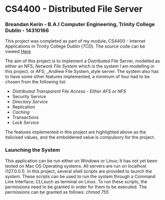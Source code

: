 # CS4400 - Distributed File Server #

### Breandan Kerin - B.A.I Computer Engineering, Trinity College Dublin - 14310166 ###

This project was completed as part of my module, CS4400 - Internet Applications in Trinity College Dublin (_TCD_).
The source code can be viewed [Here](https://bitbucket.org/Breandan96/cs4400distributedfileserver)

The aim of this project is to implement a Distributed File Server, modelled as either an NFS; _Network File System_ which is the system
I am modelling in this project, or AFS; _Andrew File System_style server. The system also has to have some other features
implemented, a minimum of four had to be chosen from the following list:

*    *_Distributed Transparent File Access - Either AFS or NFS_*
*    Security Service
*    _Directory Service_
*    Replication
*    _Caching_
*    Transactions
*    _Lock Service_

The features implemented in this project are highlighted above as the italicised values, and the emboldened value is compulsory
for the project.

### Launching the System ###
This application can be run either on Windows or Linux; It has not yet been tested on Mac OS Operating systems. All servers are run on localhost (127.0.0.1). In this project,
several shell scripts are provided to launch the system. These scripts can be used to run the system through a Command Line Interface; _CLI_,such as terminal
on Linux. To run these scripts, the permissions need to be granted in order for them to be executed. The permissions can be granted as follows:
_chmod 755 <script name>_. The list below is the list of required commands to give permissions in this project:
* chmod 755 install_requirements.sh
* chmod 755 launch_directory_server.sh
* chmod 755 launch_file_server.sh
* chmod 755 launch_locking_server.sh
* chmod 755 launch_client.sh

To launch the system, first give the permissions as shown above, then in order to run the scripts, a command similar
to the following is used: *./<script name>.sh*
The list below shows the order in which to run each of the scripts.
* ./install_requirements.sh
    * This script must be run first. It will install all of the required dependencies in order for the service to run, it installs
    all of the listed requirements from the *requirements.txt* file.
* ./launch_directory_server.sh
    * This script will run the directory server launching script. It will make the directory server available at the URL "http://127.0.0.1:46666"
    This address and port number is known by every entity that requires it; file server, lock server and client.
* ./launch_locking_server.sh
    * This script runs the locking server. In relation to the order of launch, this and the file server scripts can be run interchangeably.
    This script runs the locking server at URL "http://127.0.0.1:46667".
* ./launch_file_server.sh <number_of_servers_to_spawn>
    * This script runs up a series of file servers. For this file, the number of file servers to spawn must be specified in the
    <number_of_servers_to_spawn> field. Here, the first file server will be hosted on port "46668",  and every subsequent file server spawned
    will be hosted on the incremented value of the previous; ie 46668, 46669 etc etc.
    hence the URL for the servers will similar to "http://127.0.0.1:46668"
* ./launch_client.sh
    * This script will spawn up a single client. To spawn multiple clients, this script will need to be run multiple times. This is
    because each client will be required to input values for file names etc while in use, and would simply cause confusion if they were
    all run on the same window.

### Additional Notes on this project ###
* Originally, I had implemented this project using Sockets; instead of Flask and restful-flask, for my means of communications between
  each of my services (e.g. between a client and a file server). It was only when I had implemented the file server and
  client and had nearly finished work on the directory server, did I realise the error of my ways; I my code ran into an infintite loop when
  repsonding to the cleitns request, and I began implementing this with flask and flask-restful. Changing to REST was a great idea,
  as it simplified my approach significantly and I no longer needed to worry about implementing sockets and handling them and threads between multiple services.
* The last commit that includes code from the socket and multi-threading approach can be found [Here](https://bitbucket.org/Breandan96/cs4400distributedfileserver/commits/805aa84afbe567bdebfe1bca356f20b246f3eae5)

### Languages, Dependencies etc ###
The list of dependencies are highlighted below. This project uses the Python 2.7 project interpreter.
The list of requirements are contained within _requirements.txt_ file. all of the dependencies in this
 list are then downloaded and installed using the _pip install --user -r requirements.txt_ command in the
 *install_requirements.sh* script, which should be run before attempting to launch any of the distributed service scripts.
 The list below indicates all of the dependencies to be installed.
* Flask
* flask-restful 
* requests
In order to work effectively with this project, a basic understanding of JSON would be beneficial since the data being stored and
transferred between the classes are in JSON format (it is the default data transfer method in the Flask framework).

## Component 1: Distributed Transparent File Access ##
This system was modelled after the _NFS_ model. The system can support multiple clients and multiple file servers. For this, a
client application was developed which made use of a client API. This client API is essentially a client proxy, which contains the 'brains' of the clients abstracted from the client application itself.
A file server implementation was also developed as a RESTful server that could be written to and read from by a client. The finished project supports the use and management of multiple file-servers and clients.

### 1: Client and Client Library ###
The user application is named _client.py_, and not _clientApi.py_. It acts as an interface to the clientApi.py library, which was mentioned above.
Here, the client is able to make decisions for files stored locally and on the file servers.
Using the ClientApi, the client is able to:
*	Read a remote copy of a file from a file server
*   Write to the remote copy of a file on a file server,
*	Create a file that is stored locally and is also pushed to the server containing the data "First Time file is
 opened.... Edit me!".
NOTE:
1.  In order to _open_ a file, the client must first create it locally, using option *4 - Create new file*
    This will create a new file locally in the cache and will also post it to the file server with the contents "First Time file is
    opened.... Edit me!".
2.  In order to write a file to the file server, the file must first exist, hence the client must use option 4 to create the file first
3.  When editing a file, if the client is run on a windows application, the text editor used is Notepad, and if run on a linux system,
    the client has a choice between using Gedit or Nano.

The client.py script is what provides a basic UI for the client. It simply provides the client with a series of options; 1-4 and E, to
either read, write, create file, verify if a file exists; locally or on a file server, and then exit the program.

### 2: File Server ###
The file servers are implemented such that they store the files as a flat-file system, where the files are stored in the
file server without any deeper directories used. The file server directories are named using the file servers *file_server_id*;
which is created when the file server first registers itself with the directory server, appended to 'Server';
ie, 'Server0/', 'Server1/' etc. The file servers directory is created when the file server starts up, just after the file server has registered
with the directory server; hence the *server_id* can be used to ID the file server.

All files stored on a file server follow a simple numerical naming system such as 0.txt. Each file server has a get and post method
with which the clients can communicate to the server with. The *file_id* is determined by the length of the list of files that are
present on a given file server; for example, if a client were to add a new file to a file server that was hosting 10 files, the new files ID would
bw 11.

The server accepts get() and post() requests from all clients that are connected and know the file servers IP and port
number. It can be reached at any available host address and port specified by the user, which are provided as sys.argv[0] and sys.argv[1].
For the client to communicate with the file server, it must first communicate with the directory server, which will be discussed below.

*    A client that wishes to read a remote copy of a file from a file server will need to send a get() request. The client must provide
JSON parameters:
*        'file_id': file_id
*        'file_server_id': file_server_id
*    A client wishing to write to a remote copy of a file will send a post() request. The client must provide JSON parameters:
*        'file_id': file_id
*        'data': data
*        'server_id': file_server_id
*        'file_name': file_name

NOTE: There is no *versioning* in that any files written to on the file server is overwritten.
The file servers hold no information with regards to the versions of the file. All of this information is stored on the directory server.
The versioning implemented is the time/date stamp at which the file was last edited.
The file servers are hosted on ports 46668, 46669 etc etc, which are passed in as environment variables at run time.

## Component 2: Directory Service ##
### Directory Server ###
The directory server must be started of first; just after the *install_requirements.sh* script.
This is started up first as the file server and locking server need to register themselves with it and this
process has been discussed above in detail. the Directory server is hosted on the URL "http://127.0.0.1:46666".
The URL for the Directory Server is known by all parts of the service, and is hard coded as a global varaible.
The Directory Server acts as a management server for the entire distributed file system.
The Directory server maintains a record of the mappings of the client names as well as the file mappings; ie a list of all connected clients
and a list of files that are stored on which file servers , the files are stored like; Server1/0txt etc

The Directory server takes in a request by a client, and checks whether the file the client has requested exists on a file server.
If the file exists, the directory server returns the IP address and port number of the file server to the client as well as the
version of the file, and the client can make communications with the file server using these details if the version of the file
stored on the client is not up-to-date; If the version the client has stored in his cache is out-of-sync with the file server
because another client has since written to the file.

The same works for a write operation also, but if the file doesnt exist on a file server,
a round robin protocol style method is used to assign the file to a file server.
The file server to store the file is chosen by the directory server because it has the least number files stored on it; ie the directory server
will find the file server that contains the fewest number of files and then uses this file server to store the new file - To make this system a little
more fairer in terms of how much data is stored by the file servers would be to assign the new files to the servers that contain the largest
amount out data, and not the largest number of files.

The directory server also performs the following:
* It acts a registration system as mentioned above for the file server and lock server
* IT performs a load balancing on the file servers by means of Round-Robin based on the number of files that are currently
stored on the server. The directory server will forward the file onto the least loaded file server to be stored.

## Component 3: Caching ##
### Caching for the client ###
Each client has its own cache implemented as a caching *object*. The cache is implemented using Least Recently Used; *LRU*, eviction policy,
where each file is stored with a time-date stamp, and the file that was accessed least recently is evicted. ie the file that was accessed
the furthest back in time will be the first one evicted if a new file is read in from the file server or if a new file is created by the client.
Every time a file is read from a file server; the file will only be read in from the file server if it currently isnt present in the cache
or if the version on the cache is out of date compared to the file server, or created locally, it is added to the cache, with its time date stamp, which is formatted
as follows *2012-12-15 01:21:05*.

The cache can store currently only 3 files simply for the point of illustration, to increase the number of files that the cache
can store, simply increase the size of MAX_SIZE_OF_CACHE, which can be found at the top of the cache class.
This cache is implemented as a * Direct Mapped Cache*; each tag has its own slot in cache memory.
The operations that can be performed by the cache, with interest to the client, are:
1.  Read from cache:
    *  which allows the user to read files from the cache if the version stored is the same as the version that is stored on the directory server.
2. Add cache entry:
    *  This method will add a new entry to the cache table if the file isnt in the table at present. This method implements linear probing when adding files to the cache,
    once the cache is full, this function will then begin using the LRU eviction policy. 
3. Update data in cache:
    * This method will update the data that is stored in a file if the version on the cache is out of sync with the file server.


